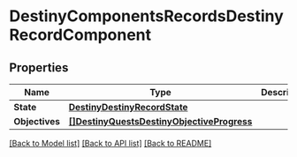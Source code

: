 # DestinyComponentsRecordsDestinyRecordComponent

## Properties
Name | Type | Description | Notes
------------ | ------------- | ------------- | -------------
**State** | [**DestinyDestinyRecordState**](Destiny.DestinyRecordState.md) |  | [optional] 
**Objectives** | [**[]DestinyQuestsDestinyObjectiveProgress**](Destiny.Quests.DestinyObjectiveProgress.md) |  | [optional] 

[[Back to Model list]](../README.md#documentation-for-models) [[Back to API list]](../README.md#documentation-for-api-endpoints) [[Back to README]](../README.md)


